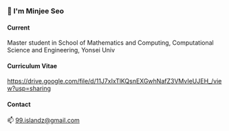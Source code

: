 ### 🐬 I'm Minjee Seo

#### Current

Master student in School of Mathematics and Computing, Computational Science and Engineering, Yonsei Univ


#### Curriculum Vitae

<https://drive.google.com/file/d/11J7xIxTlKQsnEXGwhNafZ3VMvIeUJEH_/view?usp=sharing>


#### Contact

📫 99.islandz@gmail.com
